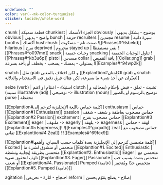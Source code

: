 ```yaml
---
undefined: ""
color: var(--mk-color-turquoise)
sticker: lucide//whole-word
---
```

chunk | قطعة سميكة
chunkiest | الجزء الأسمك
obviously | بوضوح - بشكل بديهي
obvious | واضح - بديهي
bunch | حزمة
recruiters | مجندين
resume | سيرة ذاتية
booths | أكشاك
hush-hush | صمت تام - مسكوت
![[Phrases#^6sbekd]]
hilarious | مرح
deprived | محروم
stayed up | بقي مستيقظا
![[Phrases#^o097mn]]
snack | وجبات خفيفة
snacking | تناول الوجبات الخفيفة
![[Phrases#^kb3u6p]]
pistol | مسدس
collar | ياقة القميص [[Collar.png]]
grab | يستولي - يمسك - يسحب - يخطف أو يأخد بسرعة
![[Examples#^94wp2k]]

snatch | مثل grab و لكن اختلاف بالمعنى
[[Explanttion#الكلمتان grab و snatch تعبّران عن أخذ شيء ما بسرعة، لكن هناك فرق دقيق في الاستخدام والدلالة]]


seize (verb) | استيلاء - اغنتام  او اغنم
clutch | تشبث - تعلق - قبض بإحكام (بمخالبه و سنينه)
illustrative (adj) | توضيحي -> illustration (noun) | توضيح بالرسوم او بالصور
purse | محفظة

[[Explanttion#كلمة حماس باللغة الإنجليزية تُترجم إلى]]
enthusiasm | حماس [[Explanttion#1 Enthusiasm]]
passion | حماس مصحوب بعاطفة و شغف - شغف [[Explanttion#2 Passion]]
excitement | حماس مصحوب بفرح [[Explanttion#3 Excitement]]
eager | ملتهف -> eagerly | بلهفة -> eagerness | لهفة - حماس [[Explanttion#5 Eagerness]]!
![[Examples#^gcqxdh]]
zeal | حماس مصحوب مع تفاني [[Explanttion#4 Zeal]] ! ![[Examples#^69fcx9]]

[[Explanttion#كلمة متحمس تُترجم إلى الإنجليزية بعدة كلمات حسب السياق، وأهمها]]
Excited | متحمس أو متشوق لشيء ما [[Explanttion#1. Excited]]
Enthusiastic | متحمس بطريقة إيجابية ونشطة [[Explanttion#2. Enthusiastic]]
Eager | متحمس مع تلهف لتحقيق شيء [[Explanttion#3. Eager]]
Passionate | متحمس بشدة بسبب حب أو شغف [[Explanttion#4. Passionate]]
Pumped (عامية) | متحمس جدًا ومُتحفز [[Explanttion#5. Pumped (عامية)]]

agitation | احتجاج - اثارة - تحريض
reform |  إصلاح - يصلح يقوّم يحسن